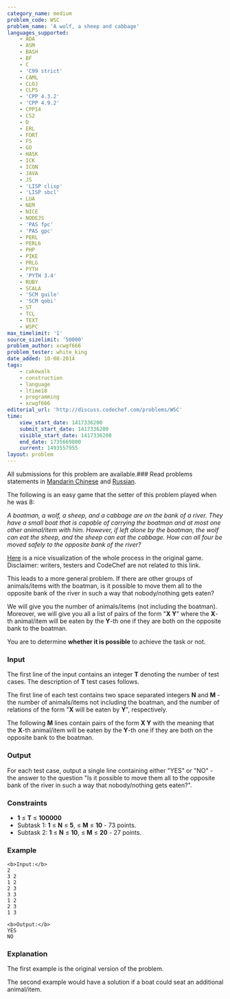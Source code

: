 ```yaml
---
category_name: medium
problem_code: WSC
problem_name: 'A wolf, a sheep and cabbage'
languages_supported:
    - ADA
    - ASM
    - BASH
    - BF
    - C
    - 'C99 strict'
    - CAML
    - CLOJ
    - CLPS
    - 'CPP 4.3.2'
    - 'CPP 4.9.2'
    - CPP14
    - CS2
    - D
    - ERL
    - FORT
    - FS
    - GO
    - HASK
    - ICK
    - ICON
    - JAVA
    - JS
    - 'LISP clisp'
    - 'LISP sbcl'
    - LUA
    - NEM
    - NICE
    - NODEJS
    - 'PAS fpc'
    - 'PAS gpc'
    - PERL
    - PERL6
    - PHP
    - PIKE
    - PRLG
    - PYTH
    - 'PYTH 3.4'
    - RUBY
    - SCALA
    - 'SCM guile'
    - 'SCM qobi'
    - ST
    - TCL
    - TEXT
    - WSPC
max_timelimit: '1'
source_sizelimit: '50000'
problem_author: xcwgf666
problem_tester: white_king
date_added: 10-08-2014
tags:
    - cakewalk
    - construction
    - language
    - ltime18
    - programming
    - xcwgf666
editorial_url: 'http://discuss.codechef.com/problems/WSC'
time:
    view_start_date: 1417336200
    submit_start_date: 1417336200
    visible_start_date: 1417336200
    end_date: 1735669800
    current: 1493557955
layout: problem
---
```

All submissions for this problem are available.###  Read problems statements in [Mandarin Chinese](http://www.codechef.com/download/translated/LTIME18/mandarin/WSC.pdf) and [Russian](http://www.codechef.com/download/translated/LTIME18/russian/WSC.pdf).

The following is an easy game that the setter of this problem played when he was 8:

_A boatman, a wolf, a sheep, and a cabbage are on the bank of a river. They have a small boat that is capable of carrying the boatman and at most one other animal/item with him. However, if left alone by the boatman, the wolf can eat the sheep, and the sheep can eat the cabbage. How can all four be moved safely to the opposite bank of the river?_

[Here](http://coolmath-games.com/Logic-wolfsheepcabbage/index.html) is a nice visualization of the whole process in the original game. Disclaimer: writers, testers and CodeChef are not related to this link.

This leads to a more general problem. If there are other groups of animals/items with the boatman, is it possible to move them all to the opposite bank of the river in such a way that nobody/nothing gets eaten?

We will give you the number of animals/items (not including the boatman). Moreover, we will give you all a list of pairs of the form "**X Y**" where the **X**-th animal/item will be eaten by the **Y**-th one if they are both on the opposite bank to the boatman.

You are to determine **whether it is possible** to achieve the task or not.

### Input

The first line of the input contains an integer **T** denoting the number of test cases. The description of **T** test cases follows.

The first line of each test contains two space separated integers **N** and **M** - the number of animals/items not including the boatman, and the number of relations of the form "**X** will be eaten by **Y**", respectively.

The following **M** lines contain pairs of the form **X Y** with the meaning that the **X**-th animal/item will be eaten by the **Y**-th one if they are both on the opposite bank to the boatman.

### Output

For each test case, output a single line containing either "YES" or "NO" - the answer to the question "Is it possible to move them all to the opposite bank of the river in such a way that nobody/nothing gets eaten?".

### Constraints

- **1** ≤ **T** ≤ **100000**
- Subtask 1: **1** ≤ **N** ≤ **5**,  ≤ **M** ≤ **10** - 73 points.
- Subtask 2: **1** ≤ **N** ≤ **10**,  ≤ **M** ≤ **20** - 27 points.

### Example

```
<b>Input:</b>
2
3 2
1 2
2 3
3 3
1 2
2 3
1 3

<b>Output:</b>
YES
NO

```
### Explanation

The first example is the original version of the problem.

The second example would have a solution if a boat could seat an additional animal/item.